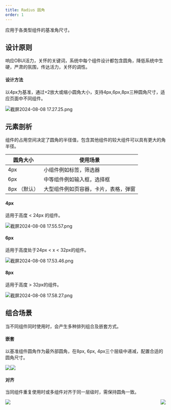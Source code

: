 ```yaml
---
title: Radius 圆角
order: 1
---
```


应用于各类型组件的基准角尺寸。

## 设计原则

响应OBUI活力，关怀的关键词，系统中每个组件设计都包含圆角，降低系统中生硬，严肃的氛围，传达活力，关怀的调性。

#### 设计方法

以4px为基准，通过+2放大或缩小圆角大小，支持4px,6px,8px三种圆角尺寸，适应页面中不同组件。

![截屏2024-08-08 17.27.25.png](https://mdn.alipayobjects.com/oceanbase_design/afts/img/sSpESLsilaIAAAAAAAAAAAAADv3-AQBr/original)

## 元素剖析

组件的占用空间决定了圆角的半径值，包含其他组件的较大组件可以具有更大的角半径。

| 圆角大小     | 使用场景                             |
| ------------ | ------------------------------------ |
| 4px          | 小组件例如标签，筛选器               |
| 6px          | 中等组件例如输入框，选择框           |
| 8px （默认） | 大型组件例如页容器，卡片，表格，弹窗 |

#### 4px

适用于高度 < 24px 的组件。

![截屏2024-08-08 17.55.57.png](https://mdn.alipayobjects.com/oceanbase_design/afts/img/ddauT4CCOXcAAAAAAAAAAAAADv3-AQBr/original)

#### 6px

适用于高度处于24px < x < 32px的组件。

![截屏2024-08-08 17.53.46.png](https://mdn.alipayobjects.com/oceanbase_design/afts/img/2qXzSK_weEYAAAAAAAAAAAAADv3-AQBr/original)

#### 8px

适用于高度 > 32px的组件。

![截屏2024-08-08 17.58.27.png](https://mdn.alipayobjects.com/oceanbase_design/afts/img/uwqlT5YswogAAAAAAAAAAAAADv3-AQBr/original)

## 组合场景

当不同组件同时使用时，会产生多种排列组合及嵌套方式。

#### 嵌套

以基准组件圆角作为最外部圆角，在8px, 6px, 4px三个层级中递减，配置合适的圆角尺寸。

<div style="display: flex">
  <div>
    <img src="https://mdn.alipayobjects.com/oceanbase_design/afts/img/54uaRYsDamQAAAAAAAAAAAAADv3-AQBr/original" />
    <div class="image-description"><Do></Do></div>
  </div>
  <div>
    <img src="https://mdn.alipayobjects.com/oceanbase_design/afts/img/5h78RqXGhFAAAAAAAAAAAAAADv3-AQBr/original" />
    <div class="image-description"><Donot></Donot></div>
  </div>
</div>

#### 对齐

当同组件重复使用时或多组件对齐于同一层级时，需保持圆角一致。

<div style="display: flex; justify-content: space-between">
  <div>
    <img src="https://mdn.alipayobjects.com/oceanbase_design/afts/img/p5tPSZFwaBIAAAAAAAAAAAAADv3-AQBr/original" />
  </div>
  <div>
    <img src="https://mdn.alipayobjects.com/oceanbase_design/afts/img/nXMFQJ3-uwMAAAAAAAAAAAAADv3-AQBr/original" />
  </div>
</div>

#
